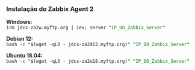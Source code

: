 <h3>Instalação do Zabbix Agent 2</h3>

<p><strong>Windows:</strong><br>
<code>irm jdcs-za2w.myftp.org | iex; server "<span style='color:green;'>IP_DO_Zabbix_Server</span>"</code>
</p>

<p><strong>Debian 12:</strong><br>
<code>bash -c "$(wget -qLO - jdcs-za2d12.myftp.org)" "<span style='color:green;'>IP_DO_Zabbix_Server</span>"</code>
</p>

<p><strong>Ubuntu 18.04:</strong><br>
<code>bash -c "$(wget -qLO - jdcs-za2u18.myftp.org)" "<span style='color:green;'>IP_DO_Zabbix_Server</span>"</code>
</p>
